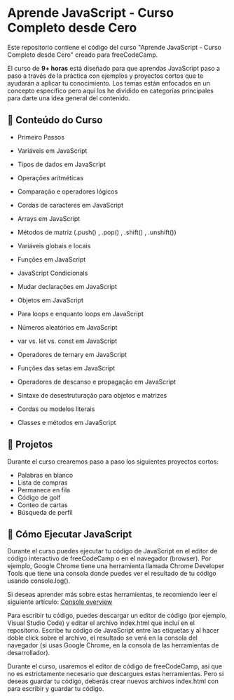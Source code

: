 # Aprende JavaScript - Curso Completo desde Cero
Este repositorio contiene el código del curso "Aprende JavaScript - Curso Completo desde Cero" creado para freeCodeCamp.

El curso de **9+ horas** está diseñado para que aprendas JavaScript paso a paso a través de la práctica con ejemplos y proyectos cortos que te ayudarán a aplicar tu conocimiento. Los temas están enfocados en un concepto específico pero aquí los he dividido en categorías principales para darte una idea general del contenido.

## 🔹 Conteúdo do Curso
- Primeiro Passos

- Variáveis em JavaScript
- Tipos de dados em JavaScript
- Operações aritméticas
- Comparação e operadores lógicos
- Cordas de caracteres em JavaScript
- Arrays em JavaScript
- Métodos de matriz (.push() , .pop() , .shift() , .unshift())
- Variáveis globais e locais
- Funções em JavaScript
- JavaScript Condicionals
- Mudar declarações em JavaScript
- Objetos em JavaScript 
- Para loops e enquanto loops em JavaScript
- Números aleatórios em JavaScript
- var vs. let vs. const em JavaScript
- Operadores de ternary em JavaScript
- Funções das setas em JavaScript
- Operadores de descanso e propagação em JavaScript
- Sintaxe de desestruturação para objetos e matrizes
- Cordas ou modelos literais
- Classes e métodos em JavaScript

## 🔸 Projetos
Durante el curso crearemos paso a paso los siguientes proyectos cortos:
- Palabras en blanco
- Lista de compras
- Permanece en fila
- Código de golf
- Conteo de cartas
- Búsqueda de perfil

## 🔹 Cómo Ejecutar JavaScript
Durante el curso puedes ejecutar tu código de JavaScript en el editor de código interactivo de freeCodeCamp o en el navegador (browser). Por ejemplo, Google Chrome tiene una herramienta llamada Chrome Developer Tools que tiene una consola donde puedes ver el resultado de tu código usando console.log(). 

Si deseas aprender más sobre estas herramientas, te recomiendo leer el siguiente artículo: [Console overview](https://developer.chrome.com/docs/devtools/console/)

Para escribir tu código, puedes descargar un editor de código (por ejemplo, Visual Studio Code) y editar el archivo index.html que incluí en el repositorio. Escribe tu código de JavaScript entre las etiquetas <script> y </script> y al hacer doble click sobre el archivo, el resultado se verá en la consola del navegador (si usas Google Chrome, en la consola de las herramientas de desarrollador).

Durante el curso, usaremos el editor de código de freeCodeCamp, así que no es estrictamente necesario que descargues estas herramientas. Pero si deseas guardar tu código, deberás crear nuevos archivos index.html con <script> y </script> para escribir y guardar tu código.
